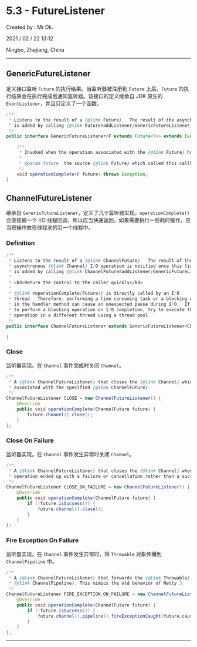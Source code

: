 # 5.3 - FutureListener

Created by : Mr Dk.

2021 / 02 / 22 13:12

Ningbo, Zhejiang, China

---

## GenericFutureListener

定义接口监听 `Future` 的执行结果。当监听器被注册到 `Future` 上后，`Future` 的执行结果会在执行完成后通知监听器。该接口的定义继承自 JDK 原生的 `EventListener`，并且只定义了一个函数。

```java
/**
 * Listens to the result of a {@link Future}.  The result of the asynchronous operation is notified once this listener
 * is added by calling {@link Future#addListener(GenericFutureListener)}.
 */
public interface GenericFutureListener<F extends Future<?>> extends EventListener {

    /**
     * Invoked when the operation associated with the {@link Future} has been completed.
     *
     * @param future  the source {@link Future} which called this callback
     */
    void operationComplete(F future) throws Exception;
}
```

## ChannelFutureListener

继承自 `GenericFutureListener`，定义了几个监听器实现。`operationComplete()` 会直接被一个 I/O 线程回调，所以应当快速返回。如果需要执行一些耗时操作，应当把操作放在线程池的另一个线程中。

### Definition

```java
/**
 * Listens to the result of a {@link ChannelFuture}.  The result of the
 * asynchronous {@link Channel} I/O operation is notified once this listener
 * is added by calling {@link ChannelFuture#addListener(GenericFutureListener)}.
 *
 * <h3>Return the control to the caller quickly</h3>
 *
 * {@link #operationComplete(Future)} is directly called by an I/O
 * thread.  Therefore, performing a time consuming task or a blocking operation
 * in the handler method can cause an unexpected pause during I/O.  If you need
 * to perform a blocking operation on I/O completion, try to execute the
 * operation in a different thread using a thread pool.
 */
public interface ChannelFutureListener extends GenericFutureListener<ChannelFuture> {

}
```

### Close

监听器实现。在 `Channel` 事件完成时关闭 `Channel`。

```java
/**
 * A {@link ChannelFutureListener} that closes the {@link Channel} which is
 * associated with the specified {@link ChannelFuture}.
 */
ChannelFutureListener CLOSE = new ChannelFutureListener() {
    @Override
    public void operationComplete(ChannelFuture future) {
        future.channel().close();
    }
};
```

### Close On Failure

监听器实现。在 `Channel` 事件发生异常时关闭 `Channel`。

```java
/**
 * A {@link ChannelFutureListener} that closes the {@link Channel} when the
 * operation ended up with a failure or cancellation rather than a success.
 */
ChannelFutureListener CLOSE_ON_FAILURE = new ChannelFutureListener() {
    @Override
    public void operationComplete(ChannelFuture future) {
        if (!future.isSuccess()) {
            future.channel().close();
        }
    }
};
```

### Fire Exception On Failure

监听器实现。在 `Channel` 事件发生异常时，将 `Throwable` 对象传播到 `ChannelPipeline` 中。

```java
/**
 * A {@link ChannelFutureListener} that forwards the {@link Throwable} of the {@link ChannelFuture} into the
 * {@link ChannelPipeline}. This mimics the old behavior of Netty 3.
 */
ChannelFutureListener FIRE_EXCEPTION_ON_FAILURE = new ChannelFutureListener() {
    @Override
    public void operationComplete(ChannelFuture future) {
        if (!future.isSuccess()) {
            future.channel().pipeline().fireExceptionCaught(future.cause());
        }
    }
};
```

---

